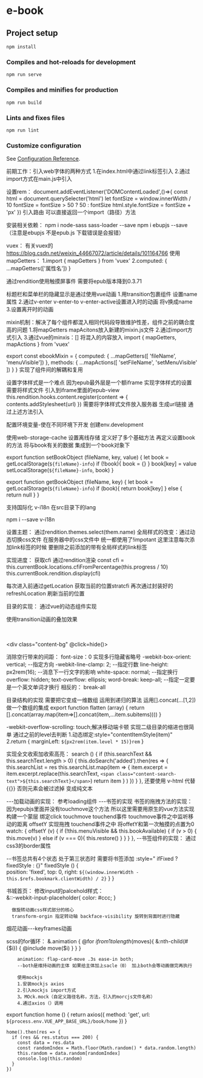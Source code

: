 # e-book

## Project setup
```
npm install
```

### Compiles and hot-reloads for development
```
npm run serve
```

### Compiles and minifies for production
```
npm run build
```

### Lints and fixes files
```
npm run lint
```

### Customize configuration
See [Configuration Reference](https://cli.vuejs.org/config/).

前期工作：引入web字体的两种方式 
1.在index.html中通过link标签引入 
2.通过import方式在main.js中引入

设置rem：
document.addEventListener('DOMContentLoaded',()=>{
    const html = document.querySelecter('html')
    let fontSize = window.innerWidth / 10
    fontSize = fontSize > 50 ? 50 : fontSize 
    html.style.fontSize = fontSize + 'px' 
})
引入路由 可以直接返回一个import（路径）方法

安装相关依赖：
npm i node-sass sass-loader --save
npm i ebupjs --save （注意是ebupjs 不是epub.js 下载错误是会报错）

vuex：
有关vuex的 https://blog.csdn.net/weixin_44667072/article/details/101164766
使用mapGetters：
1.import { mapGetters } from 'vuex'
2.computed: {
    ...mapGetters(['属性名'])
}

通过rendition使用触摸屏事件 需要将epub版本降到0.3.71

标题栏和菜单栏的隐藏显示是通过使用vue动画
1.用transition包裹组件 设置name属性
2.通过v-enter v-enter-to v-enter-active设置进入时的动画 将v换成name
3.设置离开时的动画

mixin机制：解决了每个组件都混入相同代码段导致维护性差，组件之前的耦合度高的问题
1.将mapGetters mapAcitons放入新建的mixin.js文件
2.通过import方式引入
3.通过vue的minxis：[] 将混入的内容放入
import { mapGetters, mapActions } from 'vuex'

export const ebookMixin = {
  computed: {
    ...mapGetters([
      'fileName',
      'menuVisible'])
  },
  methods: {
    ...mapActions([
      'setFileName',
      'setMenuVisible'
    ])
  }
}
实现了组件间的解耦和复用

设置字体样式是一个难点 因为epub最外层是一个额iframe 实现字体样式的设置
需要将样式文件 引入到iframe里面的epub-view
      this.rendition.hooks.content.register(content => {
        contents.addStylesheet(url)
      })
需要将字体样式文件放入服务器 生成url链接 通过上述方法引入

配置环境变量-使在不同环境下开发 创建env.development

使用web-storage-cache 设置离线存储
定义好了多个基础方法 再定义设置book的方法 将与book有关的数据 集成到一个book对象下 

export function setBookObject (fileName, key, value) {
  let book = getLocalStorage(`${fileName}-info`)
  if (!book){
    book = {}
  }
  book[key] = value
  setLocalStorage(`${fileName}-info`, book)
}

export function getBookObject (fileName, key) {
  let book = getLocalStorage(`${fileName}-info`)
  if (book){
    return book[key]
  } else {
    return null
  }
}

支持国际化 v-i18n 在src目录下的lang

npm i --save v-i18n

设置主题：
通过rendition.themes.select(them.name)
全局样式的改变：通过动态切换css文件 在服务器中的css文件中 统一都使用了!impotant
这里注意每次添加link标签的时候 要删除之前添加的带有全局样式的link标签

实现进度：
获取cfi 通过rendition渲染
      const cfi = this.currentBook.locations.cfiFromPercentage(this.progress / 10)
      this.currentBook.rendition.display(cfi)

每次进入前通过getLocation 获取当前的位置stratcfi
再次通过封装好的refreshLocation 刷新当前的位置

目录的实现： 通过vue的动态组件实现
<component :is="component"></component>

使用transition动画的叠加效果
  <transition name="fade">
    <div class="slide-content-wrapper" v-show=" menuVisible && settingVisible === 3">
      <transition name="slide-right" >
        <div class="content" v-if="settingVisible === 3">
          <div class="content-page-wrapper">
            <div class="content-page"></div>  
            <div class="content-page-tab"></div>
          </div>  
        </div>
      </transition>
      <div class="content-bg" @click=hide()></div>
    </div>
  </transition>  

消除空行带来的间距： font-size：0
实现多行隐藏省略号
        -webkit-box-orient: vertical; --指定方向
        -webkit-line-clamp: 2; --指定行数
        line-height: px2rem(16); --消息下一行文字的影响
        white-space: normal; --指定换行
        overflow: hidden; 
        text-overflow: ellipsis;
        word-break: keep-all; --指定一定要是一个英文单词才换行 相反的： break-all

目录结构的实现 需要把它变成一维数组
运用到递归的算法 运用[].concat(...[1,2]) 做一个数组的集成
export function flatten (array) {
  return   [].concat(array.map(item=>[].concat(item,...item.subitems))))
}

 -webkit-overflow-scrolling: touch;解决移动端卡顿
 实现二级目录的缩进也很简单 通过之前的level去判断
 1.动态绑定:style="contentItemStyle(item)"     
 2.return {
        marginLeft: `${px2rem(item.level * 15)}rem`
      }

实现全文收索加收索高亮：
 search () {
      if (this.searchText && this.searchText.length > 0) {
        this.doSearch('added').then(res => {
          this.searchList = res
          this.searchList.map(item => { 
            item.excerpt = item.excerpt.replace(this.searchText, 
          `<span class="content-search-text">${this.searchText}</span>`)
            return item 
          }
          )
        })
      }
    },
还要使用 v-html 代替 {{}} 否则元素会被过滤掉 变成纯文本

---加载动画的实现： 参考loading组件
---书签的实现
  书签的拖拽方法的实现： 因为epubjs里面并没有touchmove这个方法 所以这里需要用原生的vue方法实现
  构建一个蒙层 绑定click touchmove touchend事件
  touchmove事件之中监听移动的距离 offsetY 实现拖拽
  touchend事件之中 将offetY和第一次触摸的点置为0
    watch: {
    offsetY (v) {
      if (!this.menuVisible && this.bookAvailable) {
        if (v > 0) {
          this.move(v)
        } else if (v === 0){
          this.restore()
        }
      }
    }
  },
  --书签组件的实现： 通过css3的border属性

  --书签总共有4个状态
    处于第三状态时 需要将书签添加
    :style=" ifFixed ? fixedStyle : {}"
        fixedStyle () {  
        position: 'fixed',
        top: 0,
        right: `${(window.innerWidth - this.$refs.bookmark.clientWidth) / 2}`
      }
    }

书城首页：
修改input的palcehold样式：       
      &::-webkit-input-placeholder{
        color: #ccc;
      }

      做旋转动画css样式部分的核心
      transform-orgin 指定转动轴 backface-visibility 旋转到背面时进行隐藏

烟花动画---keyframes动画

scss的for循环：      &.animation {
          @for $i from 1 to length($moves){
            &:nth-child(#{$i}) {
              @include move($i)
            }
          }
        }

        animation: flap-card-move .3s ease-in both;
        --both是维持动画的主体 如果给主体加上sacle（0） 加上both会等动画做完再执行

        使用mockjs
        1.安装mockjs axios
        2.引入mockjs import方式
        3。MOck.mock（自定义路径名称，方法，引入的morcjs文件名称）
        4.通过axios（）调用
    
export function home () {
  return axios({
    method: 'get',
    url: `${process.env.VUE_APP_BASE_URL}/book/home`
  })
}


    home().then(res => {
      if (res && res.status === 200) {
        const data = res.data
        const randomIndex = Math.floor(Math.random() * data.random.length)
        this.random = data.random[randomIndex]
        console.log(this.random)
      }
    })
